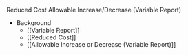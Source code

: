 Reduced Cost
Allowable Increase/Decrease (Variable Report)

- Background
	- [[Variable Report]]
	- [[Reduced Cost]]
	- [[Allowable Increase or Decrease (Variable Report)]]